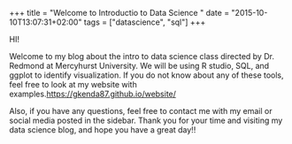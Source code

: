 +++
title = "Welcome to Introductio to Data Science "
date = "2015-10-10T13:07:31+02:00"
tags = ["datascience", "sql"]
+++


HI!

Welcome to my blog about the intro to data science class directed by Dr. Redmond at Mercyhurst University. We will be using R studio, SQL, and ggplot to identify visualization.  If you do not know about any of these tools, feel free to look at my website with examples.https://gkenda87.github.io/website/ 

Also, if you have any questions, feel free to contact me with my email or social media posted in the sidebar. Thank you for your time and visiting my data science blog, and hope you have a great day!! 






